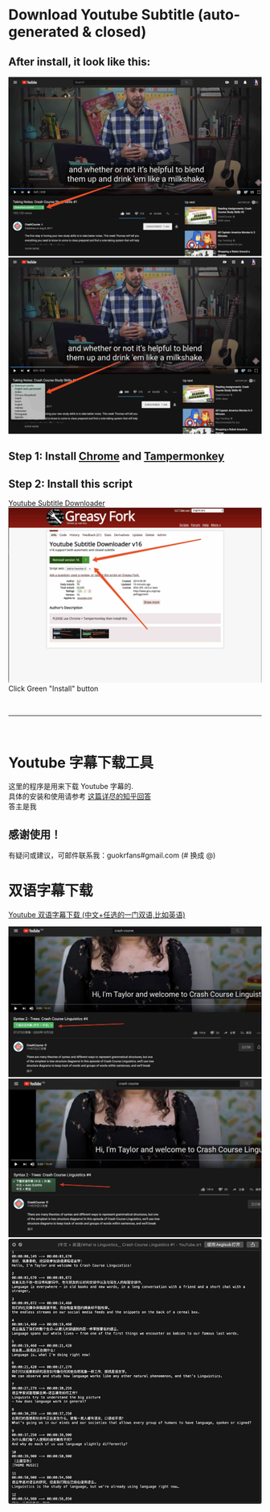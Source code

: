 # Download Youtube Subtitle (auto-generated & closed)
## After install, it look like this:  
![1](img/1.jpg)          
![2](img/2.jpg)          

## Step 1: Install [Chrome](https://www.google.com/chrome/browser/) and [Tampermonkey](https://chrome.google.com/webstore/detail/tampermonkey/dhdgffkkebhmkfjojejmpbldmpobfkfo?utm_source=chrome-ntp-icon)  

## Step 2: Install this script
[Youtube Subtitle Downloader](https://greasyfork.org/scripts/5368-youtube-subtitle-downloader)<br/>
![3](img/3.jpg)   
Click Green "Install" button

<br/>

---

<br/>

# Youtube 字幕下载工具
这里的程序是用来下载 Youtube 字幕的.         
具体的安装和使用请参考 [这篇详尽的知乎回答](http://www.zhihu.com/question/19647719/answer/16843974?group_id=789328566)      
答主是我

## 感谢使用！
有疑问或建议，可邮件联系我：guokrfans#gmail.com (# 换成 @)

# 双语字幕下载
[Youtube 双语字幕下载 (中文+任选的一门双语,比如英语)](https://greasyfork.org/zh-CN/scripts/412614-youtube-%E5%8F%8C%E8%AF%AD%E5%AD%97%E5%B9%95%E4%B8%8B%E8%BD%BD-v2-%E4%B8%AD%E6%96%87-%E4%BB%BB%E9%80%89%E7%9A%84%E4%B8%80%E9%97%A8%E5%8F%8C%E8%AF%AD-%E6%AF%94%E5%A6%82%E8%8B%B1%E8%AF%AD)

![双语-菜单打开前](img/dual/1-v2.jpg)       
![双语-菜单打开后](img/dual/2-v2.jpg)       
![双语-文件](img/dual/3.jpg)       
